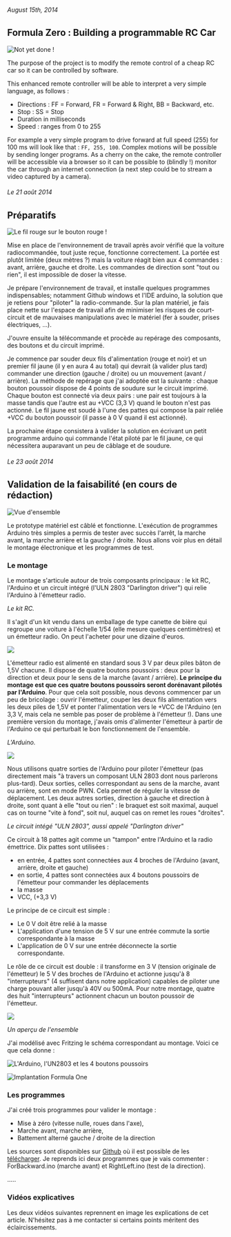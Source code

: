 ###### August 15th, 2014

Formula Zero : Building a programmable RC Car
------------------------

![](http://upload.wikimedia.org/wikipedia/en/thumb/1/1c/Car_collection.jpg/300px-Car_collection.jpg "Not yet done !")

The purpose of the project is to modify the remote control of a cheap RC car so it can be controlled by software. 

This enhanced remote controller will be able to interpret a very simple language, as follows :  

- Directions : FF = Forward, FR = Forward & Right, BB = Backward, etc.
- Stop : SS = Stop
- Duration in milliseconds
- Speed : ranges from 0 to 255

For example a very simple program to drive forward at full speed (255) for 100 ms will look like that : `FF, 255, 100`. Complex motions will be possible by sending longer programs. As a cherry on the cake, the remote controller will be accessible via a browser so it can be possible to (blindly !) monitor the car through an internet connection (a next step could be to  stream a video captured by a camera).


###### Le 21 août 2014
Préparatifs
------------------------

![](..\assets\IMG_20140821_203122.jpg "Le fil rouge sur le bouton rouge !")


Mise en place de l'environnement de travail après avoir vérifié que la voiture radiocommandée, tout juste reçue, fonctionne correctement. La portée est plutôt limitée (deux mètres ?) mais la voiture réagit bien aux 4 commandes : avant, arrière, gauche et droite. Les commandes de direction sont "tout ou rien", il est impossible de doser la vitesse.

Je prépare l'environnement de travail, et installe quelques programmes indispensables; notamment Github windows et l'IDE arduino, la solution que je retiens pour "piloter" la radio-commande. Sur la plan matériel, je fais place nette sur l'espace de travail afin de minimiser les risques de court-circuit et de mauvaises manipulations avec le matériel (fer à souder, prises électriques, ...). 

J'ouvre ensuite la télécommande et procède au repérage des composants, des boutons et du circuit imprimé.

Je commence par souder deux fils d'alimentation (rouge et noir) et un premier fil jaune (il y en aura 4 au total) qui devrait (à valider plus tard) commander une direction (gauche / droite) ou un mouvement (avant / arrière). La méthode de repérage que j'ai adoptée est la suivante : chaque bouton poussoir dispose de 4 points de soudure sur le circuit imprimé. Chaque bouton est connecté via deux pairs : une pair est toujours à la masse tandis que l'autre est au +VCC (3,3 V) quand le bouton n'est pas actionné. Le fil jaune est soudé à l'une des pattes qui compose la pair reliée +VCC du bouton poussoir (il passe à 0 V quand il est actionné).

La prochaine étape consistera à valider la solution en écrivant un petit programme arduino qui commande l'état piloté par le fil jaune, ce qui nécessitera auparavant un peu de câblage et de soudure.

###### Le 23 août 2014
Validation de la faisabilité (en cours de rédaction)
------------------------

![](..\assets\IMG_20140823_102706.jpg "Vue d'ensemble")

Le prototype matériel est câblé et fonctionne. L'exécution de programmes Arduino très simples a permis de tester avec succès l'arrêt, la marche avant, la marche arrière et la gauche / droite. Nous allons voir plus en détail le montage électronique et les programmes de test.

### Le montage ###

Le montage s'articule autour de trois composants principaux : le kit RC, l'Arduino et un circuit intégré (l'ULN 2803 "Darlington driver") qui relie l'Arduino à l'émetteur radio. 

*Le kit RC.*

Il s'agit d'un kit vendu dans un emballage de type canette de bière qui regroupe une voiture à l'échelle 1/54 (elle mesure quelques centimètres) et un émetteur radio. On peut l'acheter pour une dizaine d'euros.


<a href="http://www.amazon.fr/gp/product/B00FFRXZIW/ref=as_li_tl?ie=UTF8&camp=1642&creative=19458&creativeASIN=B00FFRXZIW&linkCode=as2&tag=farcy.me-21"><img border="0" src="http://ws-eu.amazon-adsystem.com/widgets/q?_encoding=UTF8&ASIN=B00FFRXZIW&Format=_SL160_&ID=AsinImage&MarketPlace=FR&ServiceVersion=20070822&WS=1&tag=farcy.me-21" ></a><img src="http://ir-fr.amazon-adsystem.com/e/ir?t=farcy.me-21&l=as2&o=8&a=B00FFRXZIW" width="1" height="1" border="0" alt="" style="border:none !important; margin:0px !important;" />

L'émetteur radio est alimenté en standard sous 3 V par deux piles bâton de 1,5V chacune. Il dispose de quatre boutons poussoirs : deux pour la direction et deux pour le sens de la marche (avant / arrière). **Le principe du montage est que ces quatre boutons poussoirs seront dorénavant pilotés par l'Arduino**. Pour que cela soit possible, nous devons commencer par un peu de bricolage : ouvrir l'émetteur, couper les deux fils alimentation vers les deux piles de 1,5V et ponter l'alimentation vers le +VCC de l'Arduino (en 3,3 V, mais cela ne semble pas poser de problème à l'émetteur !). Dans une première version du montage, j'avais omis d'alimenter l'émetteur à partir de l'Arduino ce qui perturbait le bon fonctionnement de l'ensemble.


*L'Arduino.*

<a href="http://www.amazon.fr/gp/product/B00CF2REXC/ref=as_li_tl?ie=UTF8&camp=1642&creative=19458&creativeASIN=B00CF2REXC&linkCode=as2&tag=presqriensurp-21"><img border="0" src="http://ws-eu.amazon-adsystem.com/widgets/q?_encoding=UTF8&ASIN=B00CF2REXC&Format=_SL160_&ID=AsinImage&MarketPlace=FR&ServiceVersion=20070822&WS=1&tag=presqriensurp-21" ></a><img src="http://ir-fr.amazon-adsystem.com/e/ir?t=presqriensurp-21&l=as2&o=8&a=B00CF2REXC" width="1" height="1" border="0" alt="" style="border:none !important; margin:0px !important;" />

Nous utilisons quatre sorties de l'Arduino pour piloter l'émetteur (pas directement mais "à travers un composant ULN 2803 dont nous parlerons plus-tard). Deux sorties, celles correspondant au sens de la marche, avant ou arrière, sont en mode PWN. Cela permet de réguler la vitesse de déplacement. Les deux autres sorties, direction à gauche et direction à droite, sont quant à elle "tout ou rien" : le braquet est soit maximal, auquel cas on tourne "vite à fond", soit nul, auquel cas on remet les roues "droites".  


*Le circuit intégé "ULN 2803", aussi appelé "Darlington driver"*

Ce circuit à 18 pattes agit comme un "tampon" entre l'Arduino et la radio émettrice. Dix pattes sont utilisées :
- en entrée, 4 pattes sont connectées aux 4 broches de l'Arduino (avant, arrière, droite et gauche)
- en sortie, 4 pattes sont connectées aux 4 boutons poussoirs de l'émetteur pour commander les déplacements
- la masse
- VCC, (+3,3 V)   

Le principe de ce circuit est simple :
- Le 0 V doit être relié à la masse
- L'application d'une tension de 5 V sur une entrée commute la sortie correspondante à la masse
- L'application de 0 V sur une entrée déconnecte la sortie correspondante.

Le rôle de ce circuit est double : il transforme en 3 V (tension originale de l'émetteur) le 5 V des broches de l'Arduino et actionne jusqu'à 8 "interrupteurs" (4 suffisent dans notre application) capables de piloter une charge pouvant aller jusqu'à 40V ou 500mA. Pour notre montage, quatre des huit "interrupteurs" actionnent chacun un bouton poussoir de l'émetteur.
 
<a href="http://www.amazon.fr/gp/product/B00JWHW0KU/ref=as_li_tl?ie=UTF8&camp=1642&creative=19458&creativeASIN=B00JWHW0KU&linkCode=as2&tag=presqriensurp-21"><img border="0" src="http://ws-eu.amazon-adsystem.com/widgets/q?_encoding=UTF8&ASIN=B00JWHW0KU&Format=_SL160_&ID=AsinImage&MarketPlace=FR&ServiceVersion=20070822&WS=1&tag=presqriensurp-21" ></a><img src="http://ir-fr.amazon-adsystem.com/e/ir?t=presqriensurp-21&l=as2&o=8&a=B00JWHW0KU" width="1" height="1" border="0" alt="" style="border:none !important; margin:0px !important;" />

*Un aperçu de l'ensemble*

J'ai modélisé avec Fritzing le schéma correspondant au montage. Voici ce que cela donne :

![](..\assets\FormulaOne_bb.png "L'Arduino, l'UN2803 et les 4 boutons poussoirs ")

![](..\assets\FormulaOne_schéma.png "Implantation Formula One ")


### Les programmes ###

J'ai créé trois programmes pour valider le montage :

- Mise à zéro (vitesse nulle, roues dans l'axe),
- Marche avant, marche arrière,
- Battement alterné gauche / droite de la direction

Les sources sont disponibles sur [Github](https://github.com/vfarcy/InterRCCar.git) où il est possible de les [télécharger](https://github.com/vfarcy/InterRCCar/archive/master.zip). Je reprends ici deux programmes que je vais commenter : ForBackward.ino (marche avant) et RightLeft.ino (test de la direction).

.....

### Vidéos explicatives ###

Les deux vidéos suivantes reprennent en image les explications de cet article. N'hésitez pas à me contacter si certains points méritent des éclaircissements.

